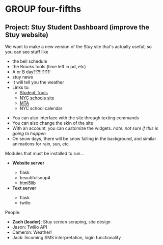 <h1>GROUP four-fifths</h1>
<h2>Project: Stuy Student Dashboard (improve the Stuy website)</h2>
We want to make a new version of the Stuy site that's actually useful,
so you can see stuff like
<ul>
  <li>the bell schedule</li>
  <li>the Brooks tools (time left in pd, etc)</li>
  <li>A or B day?!?!!!1!11!</li>
  <li>stuy news</li>
  <li>It will tell you the weather</li>
  <li>Links to:
    <ul>
      <li><a href="http://www.students-stuyhs.theschoolsystem.net/login.rb">Student Tools<a></li>
      <li><a href="http://www.schools.nyc.gov">NYC schools site</a></li>
      <li><a href="http://www.mta.info">MTA</a></li>
      <li>NYC school calendar</li>
    </ul>
  </li>
</ul>

<ul>
  <li>You can also interface with the site through texting commands</li>
  <li>You can also change the skin of the site</li>
  <li>With an account, you can customize the widgets. <em>note: not sure if this is going to happen</em></li>
  <li>On snow days, there will be snow falling in the background, and similar animations for rain, sun, etc</li>
</ul>

Modules that must be installed to run...
<ul>
  <li><strong>Website server</strong></li>
    <ul>
      <li>flask</li>
      <li>beautifulsoup4</li>
      <li>html5lib</li>
    </ul>
  <li><strong>Text server</strong></li>
    <ul>
      <li>flask</li>
      <li>twilio</li>
    </ul>
</ul>

People:
<ul>
  <li><strong>Zach (leader)</strong>: Stuy screen scraping, site design</li>
  <li>Jason: Twilio API</li>
  <li>Cameron: Weather!</li>
  <li>Jack: Incoming SMS interpretation, login functionality</li>
</ul>